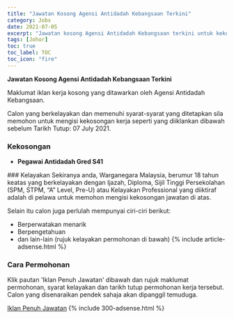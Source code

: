 ```yaml
---
title: "Jawatan Kosong Agensi Antidadah Kebangsaan Terkini" 
category: Jobs 
date: 2021-07-05 
excerpt: "Jawatan kosong Agensi Antidadah Kebangsaan terkini untuk kekosongan Pegawai Antidadah Gred S41" 
tags: [Johor] 
toc: true 
toc_label: TOC 
toc_icon: "fire" 
--- 
```


**Jawatan Kosong Agensi Antidadah Kebangsaan Terkini**

Maklumat iklan kerja kosong yang ditawarkan oleh Agensi Antidadah Kebangsaan. 

Calon yang berkelayakan dan memenuhi syarat-syarat yang ditetapkan sila memohon untuk mengisi kekosongan kerja seperti yang diiklankan dibawah sebelum Tarikh Tutup: 07 July 2021. 
### Kekosongan 
<ul>
<li><strong>Pegawai Antidadah Gred S41</strong></li>
</ul> 
### Kelayakan 
Sekiranya anda, Warganegara Malaysia, berumur 18 tahun keatas yang berkelayakan dengan Ijazah, Diploma, Sijil Tinggi Persekolahan (SPM, STPM, “A” Level, Pre-U) atau Kelayakan Professional yang diiktiraf adalah di pelawa untuk memohon mengisi kekosongan jawatan di atas.

Selain itu calon juga perlulah mempunyai ciri-ciri berikut:
- Berperwatakan menarik
- Berpengetahuan
- dan lain-lain (rujuk kelayakan permohonan di bawah) 
{% include article-adsense.html %} 
### Cara Permohonan 
Klik pautan 'Iklan Penuh Jawatan' dibawah dan rujuk maklumat permohonan, syarat kelayakan dan tarikh tutup permohonan kerja tersebut.
Calon yang disenaraikan pendek sahaja akan dipanggil temuduga.

<a href="https://imej.spa.gov.my/dev/pdf/iklan2021/IKLAN-SPA9_PG-AADK-KDN-PegawaiAntidadahGredS41.pdf" class="btn btn--info" target="_blank" rel="nofollow noopenner">Iklan Penuh Jawatan</a> 
{% include 300-adsense.html %} 